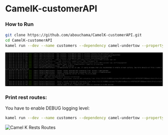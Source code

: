 # CamelK-customerAPI

### How to Run

```sh
git clone https://github.com/abouchama/CamelK-customerAPI.git
cd CamelK-customerAPI
kamel run --dev --name customers --dependency camel-undertow --property camel.rest.port=8080 --open-api customer-api.json customer-api.xml
```

![Camel K Routes started](images/CamelK_RoutesStarted.png "Camel-k Routes started")

### Print rest routes:

You have to enable DEBUG logging level:

```sh
kamel run --dev --name customers --dependency camel-undertow --property camel.rest.port=8080 --open-api customer-api.json --logging-level org.apache.camel.k=DEBUG customer-api.xml
```

![Camel K Rests Routes](images/CamelK_Rests.png "Camel-k Rests Routes")
